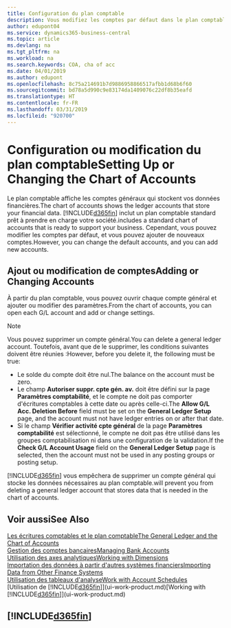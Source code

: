 ```yaml
---
title: Configuration du plan comptable
description: Vous modifiez les comptes par défaut dans le plan comptable, et vous pouvez ajouter de nouveaux comptes.
author: edupont04
ms.service: dynamics365-business-central
ms.topic: article
ms.devlang: na
ms.tgt_pltfrm: na
ms.workload: na
ms.search.keywords: COA, cha of acc
ms.date: 04/01/2019
ms.author: edupont
ms.openlocfilehash: 8c75a214691b7d9886958866517afbb1d68b6f60
ms.sourcegitcommit: bd78a5d990c9e83174da1409076c22df8b35eafd
ms.translationtype: HT
ms.contentlocale: fr-FR
ms.lasthandoff: 03/31/2019
ms.locfileid: "920700"
---
```

# <a name="setting-up-or-changing-the-chart-of-accounts"></a><span data-ttu-id="d6d92-103">Configuration ou modification du plan comptable</span><span class="sxs-lookup"><span data-stu-id="d6d92-103">Setting Up or Changing the Chart of Accounts</span></span>
<span data-ttu-id="d6d92-104">Le plan comptable affiche les comptes généraux qui stockent vos données financières.</span><span class="sxs-lookup"><span data-stu-id="d6d92-104">The chart of accounts shows the ledger accounts that store your financial data.</span></span> [!INCLUDE[d365fin](includes/d365fin_md.md)] <span data-ttu-id="d6d92-105">inclut un plan comptable standard prêt à prendre en charge votre société.</span><span class="sxs-lookup"><span data-stu-id="d6d92-105">includes a standard chart of accounts that is ready to support your business.</span></span>
<span data-ttu-id="d6d92-106">Cependant, vous pouvez modifier les comptes par défaut, et vous pouvez ajouter de nouveaux comptes.</span><span class="sxs-lookup"><span data-stu-id="d6d92-106">However, you can change the default accounts, and you can add new accounts.</span></span>  

## <a name="adding-or-changing-accounts"></a><span data-ttu-id="d6d92-107">Ajout ou modification de comptes</span><span class="sxs-lookup"><span data-stu-id="d6d92-107">Adding or Changing Accounts</span></span>
<span data-ttu-id="d6d92-108">À partir du plan comptable, vous pouvez ouvrir chaque compte général et ajouter ou modifier des paramètres.</span><span class="sxs-lookup"><span data-stu-id="d6d92-108">From the chart of accounts, you can open each G/L account and add or change settings.</span></span>

> [!NOTE]  
>   <span data-ttu-id="d6d92-109">Vous pouvez supprimer un compte général.</span><span class="sxs-lookup"><span data-stu-id="d6d92-109">You can delete a general ledger account.</span></span> <span data-ttu-id="d6d92-110">Toutefois, avant que de le supprimer, les conditions suivantes doivent être réunies :</span><span class="sxs-lookup"><span data-stu-id="d6d92-110">However, before you delete it, the following must be true:</span></span>  
>  
>   * <span data-ttu-id="d6d92-111">Le solde du compte doit être nul.</span><span class="sxs-lookup"><span data-stu-id="d6d92-111">The balance on the account must be zero.</span></span>  
>   * <span data-ttu-id="d6d92-112">Le champ **Autoriser suppr. cpte gén. av.** doit être défini sur la page **Paramètres comptabilité**, et le compte ne doit pas comporter d'écritures comptables à cette date ou après celle-ci.</span><span class="sxs-lookup"><span data-stu-id="d6d92-112">The **Allow G/L Acc. Deletion Before** field must be set on the **General Ledger Setup** page, and the account must not have ledger entries on or after that date.</span></span>  
>   * <span data-ttu-id="d6d92-113">Si le champ **Vérifier activité cpte général** de la page **Paramètres comptabilité** est sélectionné, le compte ne doit pas être utilisé dans les groupes comptabilisation ni dans une configuration de la validation.</span><span class="sxs-lookup"><span data-stu-id="d6d92-113">If the **Check G/L Account Usage** field on the **General Ledger Setup** page is selected, then the account must not be used in any posting groups or posting setup.</span></span>  

[!INCLUDE[d365fin](includes/d365fin_md.md)] <span data-ttu-id="d6d92-114">vous empêchera de supprimer un compte général qui stocke les données nécessaires au plan comptable.</span><span class="sxs-lookup"><span data-stu-id="d6d92-114">will prevent you from deleting a general ledger account that stores data that is needed in the chart of accounts.</span></span>  

## <a name="see-also"></a><span data-ttu-id="d6d92-115">Voir aussi</span><span class="sxs-lookup"><span data-stu-id="d6d92-115">See Also</span></span>
[<span data-ttu-id="d6d92-116">Les écritures comptables et le plan comptable</span><span class="sxs-lookup"><span data-stu-id="d6d92-116">The General Ledger and the Chart of Accounts</span></span>](finance-general-ledger.md)  
[<span data-ttu-id="d6d92-117">Gestion des comptes bancaires</span><span class="sxs-lookup"><span data-stu-id="d6d92-117">Managing Bank Accounts</span></span>](bank-manage-bank-accounts.md)  
[<span data-ttu-id="d6d92-118">Utilisation des axes analytiques</span><span class="sxs-lookup"><span data-stu-id="d6d92-118">Working with Dimensions</span></span>](finance-dimensions.md)  
[<span data-ttu-id="d6d92-119">Importation des données à partir d'autres systèmes financiers</span><span class="sxs-lookup"><span data-stu-id="d6d92-119">Importing Data from Other Finance Systems</span></span>](across-import-data-configuration-packages.md)  
[<span data-ttu-id="d6d92-120">Utilisation des tableaux d'analyse</span><span class="sxs-lookup"><span data-stu-id="d6d92-120">Work with Account Schedules</span></span>](bi-how-work-account-schedule.md)  
<span data-ttu-id="d6d92-121">[Utilisation de [!INCLUDE[d365fin](includes/d365fin_md.md)]](ui-work-product.md)</span><span class="sxs-lookup"><span data-stu-id="d6d92-121">[Working with [!INCLUDE[d365fin](includes/d365fin_md.md)]](ui-work-product.md)</span></span>  

## [!INCLUDE[d365fin](includes/free_trial_md.md)]
